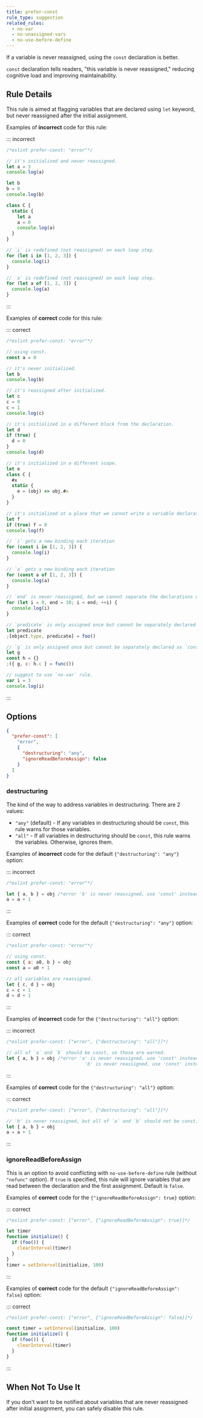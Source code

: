 ```yaml
---
title: prefer-const
rule_type: suggestion
related_rules:
  - no-var
  - no-unassigned-vars
  - no-use-before-define
---
```


If a variable is never reassigned, using the `const` declaration is better.

`const` declaration tells readers, "this variable is never reassigned," reducing cognitive load and improving maintainability.

## Rule Details

This rule is aimed at flagging variables that are declared using `let` keyword, but never reassigned after the initial assignment.

Examples of **incorrect** code for this rule:

::: incorrect

```js
/*eslint prefer-const: "error"*/

// it's initialized and never reassigned.
let a = 3
console.log(a)

let b
b = 0
console.log(b)

class C {
  static {
    let a
    a = 0
    console.log(a)
  }
}

// `i` is redefined (not reassigned) on each loop step.
for (let i in [1, 2, 3]) {
  console.log(i)
}

// `a` is redefined (not reassigned) on each loop step.
for (let a of [1, 2, 3]) {
  console.log(a)
}
```

:::

Examples of **correct** code for this rule:

::: correct

```js
/*eslint prefer-const: "error"*/

// using const.
const a = 0

// it's never initialized.
let b
console.log(b)

// it's reassigned after initialized.
let c
c = 0
c = 1
console.log(c)

// it's initialized in a different block from the declaration.
let d
if (true) {
  d = 0
}
console.log(d)

// it's initialized in a different scope.
let e
class C {
  #x
  static {
    e = (obj) => obj.#x
  }
}

// it's initialized at a place that we cannot write a variable declaration.
let f
if (true) f = 0
console.log(f)

// `i` gets a new binding each iteration
for (const i in [1, 2, 3]) {
  console.log(i)
}

// `a` gets a new binding each iteration
for (const a of [1, 2, 3]) {
  console.log(a)
}

// `end` is never reassigned, but we cannot separate the declarations without modifying the scope.
for (let i = 0, end = 10; i < end; ++i) {
  console.log(i)
}

// `predicate` is only assigned once but cannot be separately declared as `const`
let predicate
;[object.type, predicate] = foo()

// `g` is only assigned once but cannot be separately declared as `const`
let g
const h = {}
;({ g, c: h.c } = func())

// suggest to use `no-var` rule.
var i = 3
console.log(i)
```

:::

## Options

```json
{
  "prefer-const": [
    "error",
    {
      "destructuring": "any",
      "ignoreReadBeforeAssign": false
    }
  ]
}
```

### destructuring

The kind of the way to address variables in destructuring.
There are 2 values:

- `"any"` (default) - If any variables in destructuring should be `const`, this rule warns for those variables.
- `"all"` - If all variables in destructuring should be `const`, this rule warns the variables. Otherwise, ignores them.

Examples of **incorrect** code for the default `{"destructuring": "any"}` option:

::: incorrect

```js
/*eslint prefer-const: "error"*/

let { a, b } = obj /*error 'b' is never reassigned, use 'const' instead.*/
a = a + 1
```

:::

Examples of **correct** code for the default `{"destructuring": "any"}` option:

::: correct

```js
/*eslint prefer-const: "error"*/

// using const.
const { a: a0, b } = obj
const a = a0 + 1

// all variables are reassigned.
let { c, d } = obj
c = c + 1
d = d + 1
```

:::

Examples of **incorrect** code for the `{"destructuring": "all"}` option:

::: incorrect

```js
/*eslint prefer-const: ["error", {"destructuring": "all"}]*/

// all of `a` and `b` should be const, so those are warned.
let { a, b } = obj /*error 'a' is never reassigned, use 'const' instead.
                             'b' is never reassigned, use 'const' instead.*/
```

:::

Examples of **correct** code for the `{"destructuring": "all"}` option:

::: correct

```js
/*eslint prefer-const: ["error", {"destructuring": "all"}]*/

// 'b' is never reassigned, but all of `a` and `b` should not be const, so those are ignored.
let { a, b } = obj
a = a + 1
```

:::

### ignoreReadBeforeAssign

This is an option to avoid conflicting with `no-use-before-define` rule (without `"nofunc"` option).
If `true` is specified, this rule will ignore variables that are read between the declaration and the first assignment.
Default is `false`.

Examples of **correct** code for the `{"ignoreReadBeforeAssign": true}` option:

::: correct

```js
/*eslint prefer-const: ["error", {"ignoreReadBeforeAssign": true}]*/

let timer
function initialize() {
  if (foo()) {
    clearInterval(timer)
  }
}
timer = setInterval(initialize, 100)
```

:::

Examples of **correct** code for the default `{"ignoreReadBeforeAssign": false}` option:

::: correct

```js
/*eslint prefer-const: ["error", {"ignoreReadBeforeAssign": false}]*/

const timer = setInterval(initialize, 100)
function initialize() {
  if (foo()) {
    clearInterval(timer)
  }
}
```

:::

## When Not To Use It

If you don't want to be notified about variables that are never reassigned after initial assignment, you can safely disable this rule.
